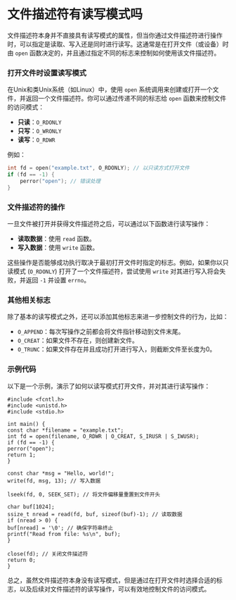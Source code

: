 # 文件描述符有读写模式吗 #
文件描述符本身并不直接具有读写模式的属性，但当你通过文件描述符进行操作时，可以指定是读取、写入还是同时进行读写。这通常是在打开文件（或设备）时由 `open` 函数决定的，并且通过指定不同的标志来控制如何使用该文件描述符。

### 打开文件时设置读写模式

在Unix和类Unix系统（如Linux）中，使用 `open` 系统调用来创建或打开一个文件，并返回一个文件描述符。你可以通过传递不同的标志给 `open` 函数来控制文件的访问模式：

- **只读**：`O_RDONLY`
- **只写**：`O_WRONLY`
- **读写**：`O_RDWR`

例如：

```c
int fd = open("example.txt", O_RDONLY); // 以只读方式打开文件
if (fd == -1) {
    perror("open"); // 错误处理
}
```

### 文件描述符的操作

一旦文件被打开并获得文件描述符之后，可以通过以下函数进行读写操作：

- **读取数据**：使用 `read` 函数。
- **写入数据**：使用 `write` 函数。

这些操作是否能够成功执行取决于最初打开文件时指定的标志。例如，如果你以只读模式 (`O_RDONLY`) 打开了一个文件描述符，尝试使用 `write` 对其进行写入将会失败，并返回 `-1` 并设置 `errno`。

### 其他相关标志

除了基本的读写模式之外，还可以添加其他标志来进一步控制文件的行为，比如：

- `O_APPEND`：每次写操作之前都会将文件指针移动到文件末尾。
- `O_CREAT`：如果文件不存在，则创建新文件。
- `O_TRUNC`：如果文件存在并且成功打开进行写入，则截断文件至长度为0。

### 示例代码

以下是一个示例，演示了如何以读写模式打开文件，并对其进行读写操作：


	#include <fcntl.h>
	#include <unistd.h>
	#include <stdio.h>
	
	int main() {
	const char *filename = "example.txt";
	int fd = open(filename, O_RDWR | O_CREAT, S_IRUSR | S_IWUSR);
	if (fd == -1) {
	perror("open");
	return 1;
	}
	
	const char *msg = "Hello, world!";
	write(fd, msg, 13); // 写入数据
	
	lseek(fd, 0, SEEK_SET); // 将文件偏移量重置到文件开头
	
	char buf[1024];
	ssize_t nread = read(fd, buf, sizeof(buf)-1); // 读取数据
	if (nread > 0) {
	buf[nread] = '\0'; // 确保字符串终止
	printf("Read from file: %s\n", buf);
	}
	
	close(fd); // 关闭文件描述符
	return 0;
	}


总之，虽然文件描述符本身没有读写模式，但是通过在打开文件时选择合适的标志，以及后续对文件描述符的读写操作，可以有效地控制文件的访问模式。